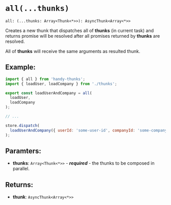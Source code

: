 # `all(...thunks)`

```
all: (...thunks: Array<Thunk<*>>): AsyncThunk<Array<*>>
```

Creates a new thunk that dispatches all of **thunks** (in current task) and returns promise
will be resolved after all promises returned by **thunks** are resolved.

All of **thunks** will receive the same arguments as resulted thunk.

## Example:

```js
import { all } from 'handy-thunks';
import { loadUser, loadCompany } from './thunks';

export const loadUserAndCompany = all(
  loadUser,
  loadCompany
);

// ...

store.dispatch(
  loadUserAndCompany({ userId: 'some-user-id', companyId: 'some-company-id' })
);
```

## Paramters:
- **thunks**: `Array<Thunk<*>>` - ***required*** - the thunks to be composed in parallel.

## Returns:
- **thunk**: `AsyncThunk<Array<*>>`